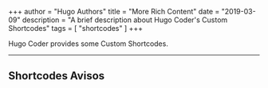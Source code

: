 +++
author = "Hugo Authors"
title = "More Rich Content"
date = "2019-03-09"
description = "A brief description about Hugo Coder's Custom Shortcodes"
tags = [
    "shortcodes"
]
+++

Hugo Coder provides some Custom Shortcodes.
<!--more-->
---

## Shortcodes Avisos
